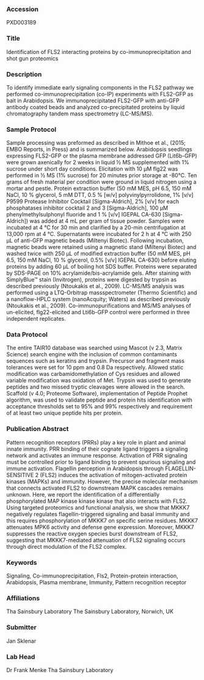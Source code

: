 ### Accession
PXD003189

### Title
Identification of FLS2 interacting proteins by co-immunoprecipitation and shot gun proteomics

### Description
To identify immediate early signaling components in the FLS2 pathway we performed co-immunoprecipitation (co-IP) experiments with FLS2-GFP as bait in Arabidopsis. We immunoprecipitated FLS2-GFP with anti-GFP antibody coated beads and analyzed co-precipitated proteins by liquid chromatography tandem mass spectrometry (LC-MS/MS).

### Sample Protocol
Sample processing was preformed as described in Mithoe et al., (2015; EMBO Reports, in Press) and is summarized below. Arabidopsis seedlings expressing FLS2-GFP or the plasma membrane addressed GFP (Lit6b-GFP) were grown axenically for 2 weeks in liquid ½ MS supplemented with 1% sucrose under short day conditions. Elicitation with 10 µM flg22 was performed in ½ MS (1% sucrose) for 20 minutes prior storage at -80°C. Ten grams of fresh material per condition were ground in liquid nitrogen using a mortar and pestle. Protein extraction buffer (50 mM MES, pH 6.5, 150 mM NaCl, 10 % glycerol, 5 mM DTT, 0.5 % [w/v] polyvinylpyrrolidone, 1% [v/v] P9599 Protease Inhibitor Cocktail [Sigma-Aldrich], 2% [v/v] for each phosphatases inhibitor cocktail 2 and 3 [Sigma-Aldrich], 100 μM phenylmethylsulphonyl fluoride and 1 % [v/v] IGEPAL CA-630 [Sigma-Aldrich]) was added at 4 mL per gram of tissue powder. Samples were incubated at 4 °C for 30 min and clarified by a 20-min centrifugation at 13,000 rpm at 4 °C. Supernatants were incubated for 2 h at 4 °C with 250 μL of anti-GFP magnetic beads (Miltenyi Biotec). Following incubation, magnetic beads were retained using a magnetic stand (Miltenyi Biotec) and washed twice with 250 µL of modified extraction buffer (50 mM MES, pH 6.5, 150 mM NaCl, 10 % glycerol, 0.5% [v/v] IGEPAL CA-630) before eluting proteins by adding 60 µL of boiling hot SDS buffer.  Proteins were separated by SDS-PAGE on 10% acrylamide/bis-acrylamide gels. After staining with SimplyBlue™ stain (Invitrogen), proteins were digested by trypsin as described previously (Ntoukakis et al., 2009). LC-MS/MS analysis was performed using a LTQ-Orbitrap massspectrometer (Thermo Scientific) and a nanoflow-HPLC system (nanoAcquity; Waters) as described previously (Ntoukakis et al., 2009). Co-immunopurifications and MS/MS analyses of un-elicited, flg22-elicited and Lti6b-GFP control were performed in three independent replicates.

### Data Protocol
The entire TAIR10 database was searched using Mascot (v 2.3, Matrix Science) search engine with the inclusion of common contaminants sequences such as keratins and trypsin. Precursor and fragment mass tolerances were set for 10 ppm and 0.8 Da respectively. Allowed static modification was carbamidomethylation of Cys residues and allowed variable modification was oxidation of Met. Trypsin was used to generate peptides and two missed tryptic cleavages were allowed in the search. Scaffold (v 4.0; Proteome Software), implementation of Peptide Prophet algorithm, was used to validate peptide and protein hits identification with acceptance thresholds set to 95% and 99% respectively and requirement of at least two unique peptide hits per protein.

### Publication Abstract
Pattern recognition receptors (PRRs) play a key role in plant and animal innate immunity. PRR binding of their cognate ligand triggers a signaling network and activates an immune response. Activation of PRR signaling must be controlled prior to ligand binding to prevent spurious signaling and immune activation. Flagellin perception in Arabidopsis through FLAGELLIN-SENSITIVE 2 (FLS2) induces the activation of mitogen-activated protein kinases (MAPKs) and immunity. However, the precise molecular mechanism that connects activated FLS2 to downstream MAPK cascades remains unknown. Here, we report the identification of a differentially phosphorylated MAP kinase kinase kinase that also interacts with FLS2. Using targeted proteomics and functional analysis, we show that MKKK7 negatively regulates flagellin-triggered signaling and basal immunity and this requires phosphorylation of MKKK7 on specific serine residues. MKKK7 attenuates MPK6 activity and defense gene expression. Moreover, MKKK7 suppresses the reactive oxygen species burst downstream of FLS2, suggesting that MKKK7-mediated attenuation of FLS2 signaling occurs through direct modulation of the FLS2 complex.

### Keywords
Signaling, Co-immunoprecipitation, Fls2, Protein-protein interaction, Arabidopsis, Plasma membrane, Immunity, Pattern recognition receptor

### Affiliations
Tha Sainsbury Laboratory
The Sainsbury Laboratory, Norwich, UK

### Submitter
Jan Sklenar

### Lab Head
Dr Frank Menke
Tha Sainsbury Laboratory


